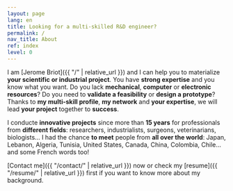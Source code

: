 ```yaml
---
layout: page
lang: en
title: Looking for a multi-skilled R&D engineer?
permalink: /
nav_title: About
ref: index
level: 0
---
```


I am [Jerome Briot]({{ "/" | relative_url }}) and I can help you to materialize **your scientific or industrial project**. You have **strong expertise** and you know what you want. Do you lack **mechanical**, **computer** or **electronic resources**? Do you need to **validate a feasibility** or **design a prototype**? Thanks to **my multi-skill profile**, **my network** and **your expertise**, we will lead **your project** together to **success**.

I conducte **innovative projects** since more than **15 years** for professionals from **different fields**: researchers, industrialists, surgeons, veterinarians, biologists... I had the chance **to meet** people from **all over the world**: Japan, Lebanon, Algeria, Tunisia, United States, Canada, China, Colombia, Chile... and some French words too!

[Contact me]({{ "/contact/" | relative_url }}) now or check my [resume]({{ "/resume/" | relative_url }}) first if you want to know more about my background.

